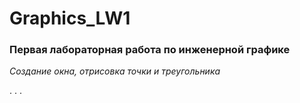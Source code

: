 <h1>Graphics_LW1</h1>
<h3>Первая лабораторная работа по инженерной графике</h3>
<p><i>Создание окна, отрисовка точки и треугольника</i>

. . .
